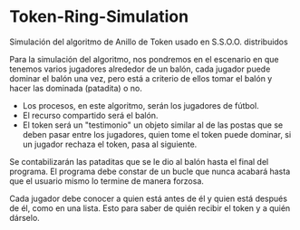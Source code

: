 # Token-Ring-Simulation
Simulación del algoritmo de Anillo de Token usado en S.S.O.O. distribuidos

Para la simulación del algoritmo, nos pondremos en el escenario en que tenemos varios jugadores alrededor de un balón, cada jugador puede dominar el balón una vez, pero está a criterio de ellos tomar el balón y hacer las dominada (patadita) o no.


- Los procesos, en este algoritmo, serán los jugadores de fútbol.
- El recurso compartido será el balón.
- El token será un "testimonio" un objeto similar al de las postas que se deben pasar entre los jugadores, quien tome el token puede dominar, si un jugador rechaza el token, pasa al siguiente.

Se contabilizarán las pataditas que se le dio al balón hasta el final del programa. El programa debe constar de un bucle que nunca acabará hasta que el usuario mismo lo termine de manera forzosa.

Cada jugador debe conocer a quien está antes de él y quien está después de él, como en una lista. Esto para saber de quién recibir el token y a quién dárselo.


